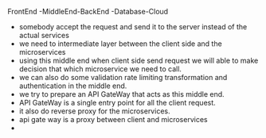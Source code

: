 FrontEnd -MiddleEnd-BackEnd -Database-Cloud
- somebody accept the request and send it to the server instead of the actual services
- we need to intermediate layer between the client side and the microservices
- using this middle end when client side send request we will able to make decision that which microservice we need to call.
- we can also do some validation rate limiting transformation and authentication in the middle end.
- we try to prepare an API GateWay that acts as this middle end.
- API GateWay is a single entry point for all the client request.
- it also do reverse proxy for the microservices.
- api gate way is a proxy between client and microservices
- 
